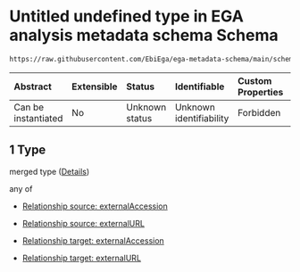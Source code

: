 # Untitled undefined type in EGA analysis metadata schema Schema

```txt
https://raw.githubusercontent.com/EbiEga/ega-metadata-schema/main/schemas/EGA.analysis.json#/properties/analysisRelationships/items/allOf/1/anyOf/2/allOf/1
```



| Abstract            | Extensible | Status         | Identifiable            | Custom Properties | Additional Properties | Access Restrictions | Defined In                                                                       |
| :------------------ | :--------- | :------------- | :---------------------- | :---------------- | :-------------------- | :------------------ | :------------------------------------------------------------------------------- |
| Can be instantiated | No         | Unknown status | Unknown identifiability | Forbidden         | Allowed               | none                | [EGA.analysis.json\*](../../../schemas/EGA.analysis.json "open original schema") |

## 1 Type

merged type ([Details](ega-2-properties-analysis-relationships-items-allof-relationship-constraints-for-an-analysis-anyof-relationships-of-external-accessions-and-urls-optional-ones-allof-1.md))

any of

*   [Relationship source: externalAccession](ega-4-defs-relationship-source-externalaccession.md "check type definition")

*   [Relationship source: externalURL](ega-4-defs-relationship-source-externalurl.md "check type definition")

*   [Relationship target: externalAccession](ega-4-defs-relationship-target-externalaccession.md "check type definition")

*   [Relationship target: externalURL](ega-4-defs-relationship-target-externalurl.md "check type definition")
